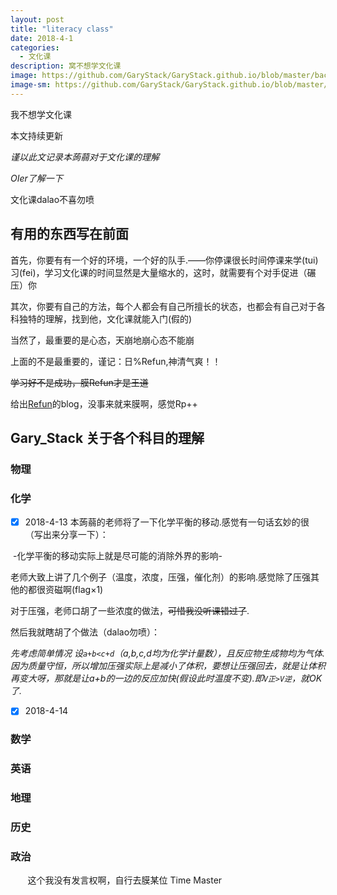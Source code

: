 ```yaml
---
layout: post
title: "literacy class"
date: 2018-4-1
categories:
  - 文化课
description: 窝不想学文化课
image: https://github.com/GaryStack/GaryStack.github.io/blob/master/background/%E6%98%9F%E7%A9%BA/timg%20(1).jpg?raw=true
image-sm: https://github.com/GaryStack/GaryStack.github.io/blob/master/background/%E6%98%9F%E7%A9%BA/timg%20(1).jpg?raw=true
---
```

我不想学文化课

本文持续更新

_谨以此文记录本蒟蒻对于文化课的理解_

_OIer了解一下_

文化课dalao不喜勿喷

## 有用的东西写在前面


首先，你要有有一个好的环境，一个好的队手.——你停课很长时间停课来学(tui)习(fei)，学习文化课的时间显然是大量缩水的，这时，就需要有个对手促进（碾压）你

其次，你要有自己的方法，每个人都会有自己所擅长的状态，也都会有自己对于各科独特的理解，找到他，文化课就能入门(假的)

当然了，最重要的是心态，天崩地崩心态不能崩
    


上面的不是最重要的，谨记：日%Refun,神清气爽！！

~~学习好不是成功，膜Refun才是王道~~

给出[Refun](http://www.cnblogs.com/refun/)的blog，没事来就来膜啊，感觉Rp++


## Gary_Stack 关于各个科目的理解

### 物理

### 化学

- [x] 2018-4-13 本蒟蒻的老师将了一下化学平衡的移动.感觉有一句话玄妙的很（写出来分享一下）：

  -化学平衡的移动实际上就是尽可能的消除外界的影响-

  老师大致上讲了几个例子（温度，浓度，压强，催化剂）的影响.感觉除了压强其他的都很资磁啊(flag×1)

  对于压强，老师口胡了一些浓度的做法，~~可惜我没听课错过了~~.

  然后我就瞎胡了个做法（dalao勿喷）：

_先考虑简单情况 设`a+b<c+d`（a,b,c,d均为化学计量数），且反应物生成物均为气体.因为质量守恒，所以增加压强实际上是减小了体积，要想让压强回去，就是让体积再变大呀，那就是让a+b的一边的反应加快(假设此时温度不变).即`V正>V逆`，就OK了._

- [x] 2018-4-14

### 数学

### 英语

### 地理

### 历史

### 政治

        这个我没有发言权啊，自行去膜某位 Time Master


